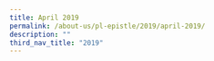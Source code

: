 ```yaml
---
title: April 2019
permalink: /about-us/pl-epistle/2019/april-2019/
description: ""
third_nav_title: "2019"
---
```

